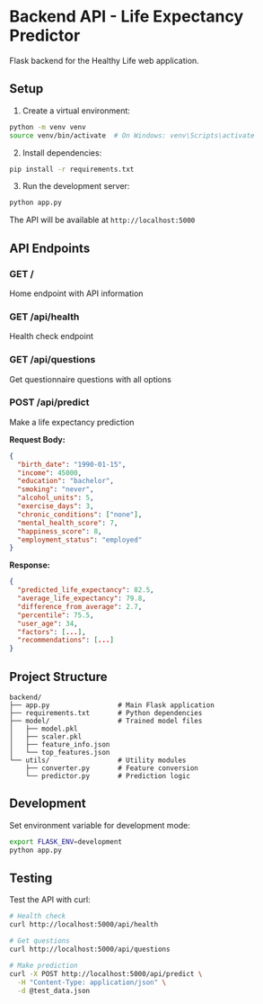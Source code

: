 # Backend API - Life Expectancy Predictor

Flask backend for the Healthy Life web application.

## Setup

1. Create a virtual environment:
```bash
python -m venv venv
source venv/bin/activate  # On Windows: venv\Scripts\activate
```

2. Install dependencies:
```bash
pip install -r requirements.txt
```

3. Run the development server:
```bash
python app.py
```

The API will be available at `http://localhost:5000`

## API Endpoints

### GET /
Home endpoint with API information

### GET /api/health
Health check endpoint

### GET /api/questions
Get questionnaire questions with all options

### POST /api/predict
Make a life expectancy prediction

**Request Body:**
```json
{
  "birth_date": "1990-01-15",
  "income": 45000,
  "education": "bachelor",
  "smoking": "never",
  "alcohol_units": 5,
  "exercise_days": 3,
  "chronic_conditions": ["none"],
  "mental_health_score": 7,
  "happiness_score": 8,
  "employment_status": "employed"
}
```

**Response:**
```json
{
  "predicted_life_expectancy": 82.5,
  "average_life_expectancy": 79.8,
  "difference_from_average": 2.7,
  "percentile": 75.5,
  "user_age": 34,
  "factors": [...],
  "recommendations": [...]
}
```

## Project Structure

```
backend/
├── app.py                 # Main Flask application
├── requirements.txt       # Python dependencies
├── model/                 # Trained model files
│   ├── model.pkl
│   ├── scaler.pkl
│   ├── feature_info.json
│   └── top_features.json
└── utils/                 # Utility modules
    ├── converter.py       # Feature conversion
    └── predictor.py       # Prediction logic
```

## Development

Set environment variable for development mode:
```bash
export FLASK_ENV=development
python app.py
```

## Testing

Test the API with curl:
```bash
# Health check
curl http://localhost:5000/api/health

# Get questions
curl http://localhost:5000/api/questions

# Make prediction
curl -X POST http://localhost:5000/api/predict \
  -H "Content-Type: application/json" \
  -d @test_data.json
```
